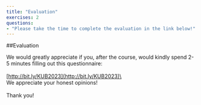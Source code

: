 ```yaml
---
title: "Evaluation"
exercises: 2
questions:
- "Please take the time to complete the evaluation in the link below!"
---
```


##Evaluation

We would greatly appreciate if you, after the course, would kindly spend 2-5 minutes filling out this questionnaire:\
<br/>
[http://bit.ly/KUB2023](http://bit.ly/KUB2023)\
<br/>
We appreciate your honest opinions!\
<br/>
Thank you!